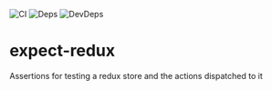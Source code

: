 ![CI](https://travis-ci.org/rradczewski/expect-redux.svg)
![Deps](https://david-dm.org/rradczewski/expect-redux.svg) ![DevDeps](https://david-dm.org/rradczewski/expect-redux/dev-status.svg)

# expect-redux
Assertions for testing a redux store and the actions dispatched to it
